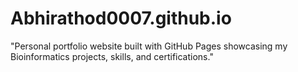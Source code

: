 # Abhirathod0007.github.io
 "Personal portfolio website built with GitHub Pages showcasing my Bioinformatics projects, skills, and certifications."
